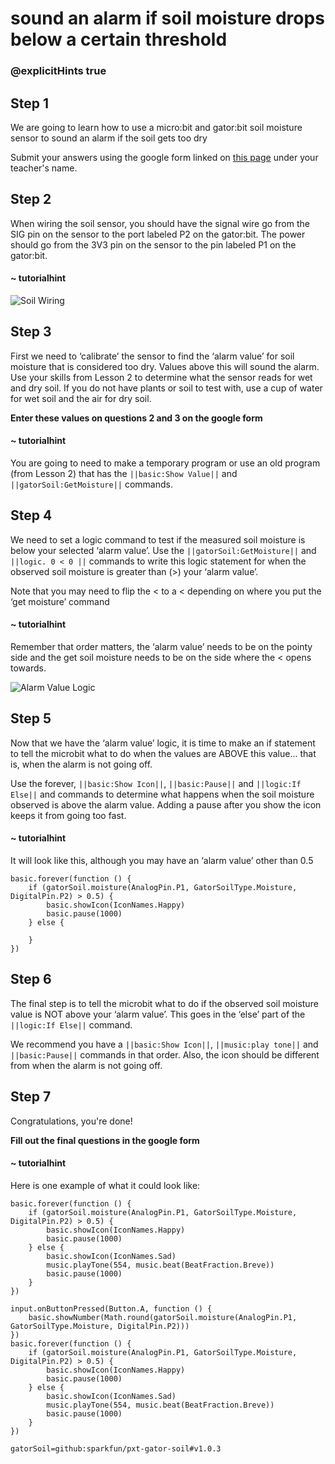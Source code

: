 # sound an alarm if soil moisture drops below a certain threshold
### @explicitHints true
 
## Step 1
 
We are going to learn how to use a micro:bit and gator:bit soil moisture sensor  to sound an alarm if the soil gets too dry
 
Submit your answers using the google form linked on [this page](https://schoolwidelabs.github.io/sensor-immersion/assessments/Lesson3/soil_moisture_assessment.html) under your teacher's name. 
 
 
 
  
## Step 2
 
When wiring the soil sensor, you should have the signal wire go from the SIG pin on the sensor to the port labeled P2 on the gator:bit. The power should go from the 3V3 pin on the sensor to the pin labeled P1 on the gator:bit. 
 
#### ~ tutorialhint
 

![Soil Wiring](https://schoolwidelabs.github.io/sensor-immersion/images/soil_diagram.png)
 
## Step 3
 
First we need to ‘calibrate’ the sensor to find the ‘alarm value’ for soil moisture that is considered too dry. Values above this will sound the alarm. Use your skills from Lesson 2 to determine what the sensor reads for wet and dry soil. If you do not have plants or soil to test with, use a cup of water for wet soil and the air for dry soil. 
 
**Enter these values on questions 2 and 3 on the google form**
 
#### ~ tutorialhint
 
You are going to need to make a temporary program or use an old program (from Lesson 2) that has the ``||basic:Show Value||`` and ``||gatorSoil:GetMoisture||`` commands. 
 
## Step 4
 
We need to set a logic command to test if the measured soil moisture is below your selected ‘alarm value’. Use the ``||gatorSoil:GetMoisture||``  and ``||logic. 0 < 0 ||`` commands to write this logic statement for when the observed soil moisture is greater than (>) your ‘alarm value’. 
 
Note that you may need to flip the < to a < depending on where you put the ‘get moisture’ command
 
#### ~ tutorialhint
Remember that order matters, the ‘alarm value’ needs to be on the pointy side and the get soil moisture needs to be on the side where the < opens towards. 
 

![Alarm Value Logic](https://schoolwidelabs.github.io/sensor-immersion/images/soil_code.png)
 
## Step 5
 
Now that we have the ‘alarm value’ logic, it is time to make an if statement to tell the microbit what to do when the values are ABOVE this value... that is, when the alarm is not going off.
 
Use the forever, ``||basic:Show Icon||``, ``||basic:Pause||`` and ``||logic:If Else||`` and commands to determine what happens when the soil moisture observed is above the alarm value. Adding a pause after you show the icon keeps it from going too fast. 
 
#### ~ tutorialhint
It will look like this, although you may have an ‘alarm value’ other than 0.5
```blocks
basic.forever(function () {
    if (gatorSoil.moisture(AnalogPin.P1, GatorSoilType.Moisture, DigitalPin.P2) > 0.5) {
        basic.showIcon(IconNames.Happy)
        basic.pause(1000)
    } else {
    	
    }
})
```
 
## Step 6
 
The final step is to tell the microbit what to do if the observed soil moisture value is NOT above your ‘alarm value’. This goes in the ‘else’ part of the ``||logic:If Else||`` command. 
 
We recommend you have a ``||basic:Show Icon||``, ``||music:play tone||`` and ``||basic:Pause||`` commands in that order. Also, the icon should be different from when the alarm is not going off. 
 
## Step 7
 
Congratulations, you're done!
 
**Fill out the final questions in the google form**
 
#### ~ tutorialhint
 
Here is one example of what it could look like:
 
```blocks
basic.forever(function () {
    if (gatorSoil.moisture(AnalogPin.P1, GatorSoilType.Moisture, DigitalPin.P2) > 0.5) {
        basic.showIcon(IconNames.Happy)
        basic.pause(1000)
    } else {
        basic.showIcon(IconNames.Sad)
        music.playTone(554, music.beat(BeatFraction.Breve))
        basic.pause(1000)
    }
})
```
 
```ghost
input.onButtonPressed(Button.A, function () {
    basic.showNumber(Math.round(gatorSoil.moisture(AnalogPin.P1, GatorSoilType.Moisture, DigitalPin.P2)))
})
basic.forever(function () {
    if (gatorSoil.moisture(AnalogPin.P1, GatorSoilType.Moisture, DigitalPin.P2) > 0.5) {
        basic.showIcon(IconNames.Happy)
        basic.pause(1000)
    } else {
        basic.showIcon(IconNames.Sad)
        music.playTone(554, music.beat(BeatFraction.Breve))
        basic.pause(1000)
    }
})
```
 
 
```package
gatorSoil=github:sparkfun/pxt-gator-soil#v1.0.3
```
